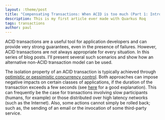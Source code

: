 ```yaml
---
layout: :theme/post
title: "Compensating Transactions: When ACID is too much (Part 1: Introduction)"
description: This is my first article ever made with Quarkus Roq
tags: transactions
author: paul
---
```


ACID transactions are a useful tool for application developers and can provide very strong guarantees, even in the presence of failures. 
However, ACID transactions are not always appropriate for every situation.
In this series of blog posts.
I'll present several such scenarios and show how an alternative non-ACID transaction model can be used.

The isolation property of an ACID transaction is typically achieved through [optimistic or pessimistic concurrency control](http://en.wikipedia.org/wiki/Lock_(computer_science)).
Both approaches can impose negative impacts on certain classes of applications, if the duration of the transaction exceeds a few seconds (see [here](http://www.theserverside.com/news/1365143/ACID-is-Good-Take-it-in-Short-Doses) for a good explanation).
This can frequently be the case for transactions involving slow participants (humans, for example) or those distributed over high latency networks (such as the Internet).
Also, some actions cannot simply be rolled back; such as, the sending of an email or the invocation of some third-party service.